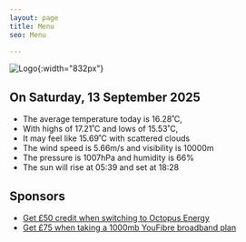 ```yaml
---
layout: page
title: Menu
seo: Menu

---
```


![Logo](/images/logo.jpg){:width="832px"}

<!-- weather_marker starts -->
## On Saturday, 13 September 2025

- The average temperature today is 16.28˚C,
- With highs of 17.21˚C and lows of 15.53˚C,
- It may feel like 15.69˚C with scattered clouds
- The wind speed is 5.66m/s and visibility is 10000m
- The pressure is 1007hPa and humidity is 66%
- The sun will rise at 05:39 and set at 18:28

<!-- weather_marker ends -->

## Sponsors

- [Get £50 credit when switching to Octopus Energy](https://bit.ly/3oD1nnS)
- [Get £75 when taking a 1000mb YouFibre broadband plan](https://aklam.io/91zWhU?)
